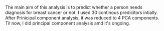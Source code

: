 The main aim of this analysis is to predict whether a person needs diagnosis for breast cancer or not. I used 30 continous predicitors intially. After Prinicipal component analysis, it was reduced to 4 PCA components. Til now, I did principal component analysis amd it's ongoing.
